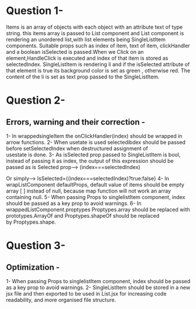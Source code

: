 # Question 1-

Items is  an array of objects with each object with an attribute text of type string. this items array is passed to List component and List component is rendering an unordered list,with list elements being SingleListItem components. Suitable props such as index of item, text of item, clickHandler and a boolean isSelected is passed.When we Click on an element,HandleClick is executed and index of that item is stored as selectedIndex.
SingleListItem is rendering li and if the isSelected attribute of that element is true its background color is set as green , otherwise red. The content of the li is set as text prop passed to the SingleListItem.


# Question 2-

## Errors, warning and their correction -

1- In wrappedsingleItem the onClickHandler(index) should  be wrapped in arrow functions.
2- When usetate is used  selectedibdex should be passed before  setSelectedIndex when destructured assignment of usestate is done.
3- As isSelected prop passed to SingleListItem is bool, instead of passing it as index, the output of this expression should be passed as is Selected prop-->               (index===selectedIndex)

  Or simply-->
  IsSelected={(index===selectedIndex)?true:false}
4- In wrapListComponent defaultProps, default value of items should be empty array [ ] instead of null, because map function will not work an array containing null.
5- When passing Props to singlelistItem component, index should be passed as a key prop to avoid warnings.
6- In wrappedListComponent.proptypes Proptypes.array should be replaced with prototypes.ArrayOf and Proptypes.shapeOf should be replaced by Proptypes.shape.

# Question 3- 

## Optimization -
1- When passing Props to singlelistItem component, index should be passed as a key prop to avoid warnings.
2- SingleListItem should be stored in a new jsx file and then exported to be used in List.jsx for increasing code readability, and more organised file structure.
